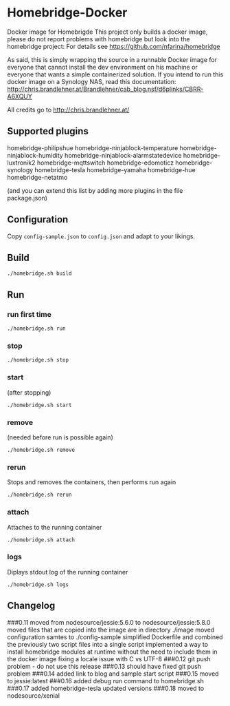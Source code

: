 # Homebridge-Docker

Docker image for Homebrigde
This project only builds a docker image, please do not report problems with homebridge but look into the homebridge project: For details see https://github.com/nfarina/homebridge

As said, this is simply wrapping the source in a runnable Docker image for everyone that cannot install the dev environment on his machine or everyone that wants a simple containerized solution.
If you intend to run this docker image on a Synology NAS, read this documentation:
http://chris.brandlehner.at/Brandlehner/cab_blog.nsf/d6plinks/CBRR-A6XQUY

All credits go to http://chris.brandlehner.at/

## Supported plugins
homebridge-philipshue
homebridge-ninjablock-temperature
homebridge-ninjablock-humidity
homebridge-ninjablock-alarmstatedevice
homebridge-luxtronik2
homebridge-mqttswitch
homebridge-edomoticz
homebridge-synology
homebridge-tesla
homebridge-yamaha
homebridge-hue
homebridge-netatmo

(and you can extend this list by adding more plugins in the file package.json)

## Configuration

Copy `config-sample.json` to `config.json` and adapt to your likings.

## Build

`./homebridge.sh build`

## Run

### run first time

`./homebridge.sh run`

### stop

`./homebridge.sh stop`

### start

(after stopping)

`./homebridge.sh start`

### remove

(needed before run is possible again)

`./homebridge.sh remove`

### rerun

Stops and removes the containers, then performs run again

`./homebridge.sh rerun`

### attach

Attaches to the running container

`./homebridge.sh attach`

### logs

Diplays stdout log of the running container

`./homebridge.sh logs`

## Changelog
###0.11
moved from nodesource/jessie:5.6.0 to nodesource/jessie:5.8.0
moved files that are copied into the image are in directory ./image
moved configuration samtes to ./config-sample
simplified Dockerfile and combined the previously two script files into a single script
implemented a way to install homebridge modules at runtime without the need to include them in the docker image
fixing a locale issue with C vs UTF-8
###0.12
git push problem - do not use this release
###0.13
should have fixed git push problem
###0.14
added link to blog and sample start script
###0.15
moved to jessie:latest
###0.16
added debug run command to homebridge.sh
###0.17
added homebridge-tesla
updated versions
###0.18
moved to nodesource/xenial

